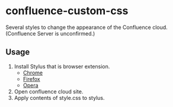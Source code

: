 confluence-custom-css
===

Several styles to change the appearance of the Confluence cloud.
(Confluence Server is unconfirmed.)

## Usage
1. Install Stylus that is browser extension.
    - [Chrome](https://chrome.google.com/webstore/detail/stylus/clngdbkpkpeebahjckkjfobafhncgmne?hl=en)
    - [Firefox](https://addons.mozilla.org/en-US/firefox/addon/styl-us/)
    - [Opera](https://addons.opera.com/en/extensions/details/stylus/)
2. Open confluence cloud site.
3. Apply contents of style.css to stylus.

